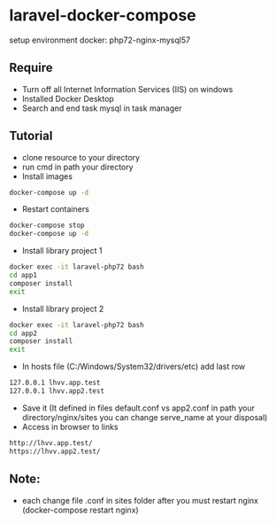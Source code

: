 # laravel-docker-compose
setup environment docker: php72-nginx-mysql57

## Require 
+ Turn off all Internet Information Services (IIS) on windows
+ Installed Docker Desktop
+ Search and end task mysql in task manager

## Tutorial
+ clone resource to your directory
+ run cmd in path your directory
+ Install images
```bash
docker-compose up -d
```

+ Restart containers
```bash
docker-compose stop
docker-compose up -d
```

+ Install library project 1
```bash
docker exec -it laravel-php72 bash
cd app1
composer install
exit
```

+ Install library project 2
```bash
docker exec -it laravel-php72 bash
cd app2
composer install
exit
```

+ In hosts file (C:/Windows/System32/drivers/etc) add last row
```bash
127.0.0.1 lhvv.app.test
127.0.0.1 lhvv.app2.test
```
+ Save it (It defined in files default.conf vs app2.conf in path your directory/nginx/sites you can change serve_name at your disposal)
+ Access in browser to links
```bash
http://lhvv.app.test/
https://lhvv.app2.test/
```


## Note:
+ each change file .conf in sites folder after you must restart nginx (docker-compose restart nginx)
